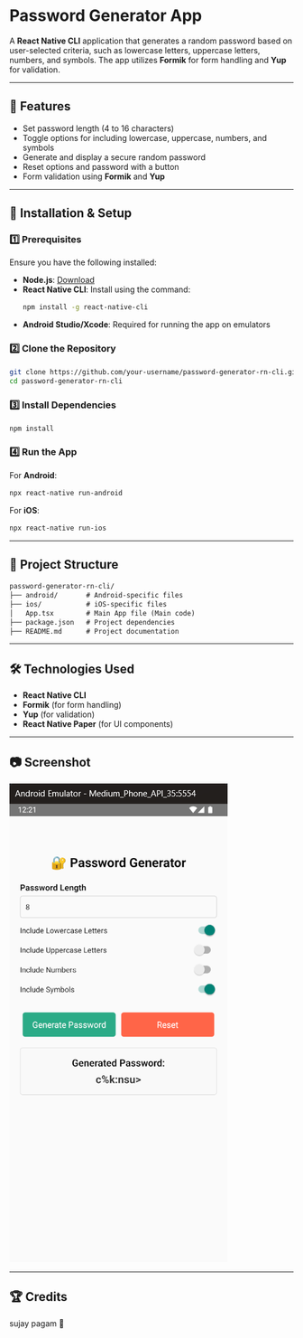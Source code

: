 # Password Generator App

A **React Native CLI** application that generates a random password based on user-selected criteria, such as lowercase letters, uppercase letters, numbers, and symbols. The app utilizes **Formik** for form handling and **Yup** for validation.

---

## 📌 Features
- Set password length (4 to 16 characters)
- Toggle options for including lowercase, uppercase, numbers, and symbols
- Generate and display a secure random password
- Reset options and password with a button
- Form validation using **Formik** and **Yup**

---

## 📲 Installation & Setup

### 1️⃣ Prerequisites
Ensure you have the following installed:
- **Node.js**: [Download](https://nodejs.org/)
- **React Native CLI**: Install using the command:
  ```sh
  npm install -g react-native-cli
  ```
- **Android Studio/Xcode**: Required for running the app on emulators

### 2️⃣ Clone the Repository
```sh
git clone https://github.com/your-username/password-generator-rn-cli.git
cd password-generator-rn-cli
```

### 3️⃣ Install Dependencies
```sh
npm install
```

### 4️⃣ Run the App
For **Android**:
```sh
npx react-native run-android
```
For **iOS**:
```sh
npx react-native run-ios
```

---

## 📂 Project Structure
```
password-generator-rn-cli/
├── android/       # Android-specific files
├── ios/           # iOS-specific files
│   App.tsx        # Main App file (Main code)
├── package.json   # Project dependencies
├── README.md      # Project documentation
```

---

## 🛠️ Technologies Used
- **React Native CLI**
- **Formik** (for form handling)
- **Yup** (for validation)
- **React Native Paper** (for UI components)

---

## 📷 Screenshot
![Password Generator](./project03output.png)

---

## 🏆 Credits
sujay pagam 🚀

